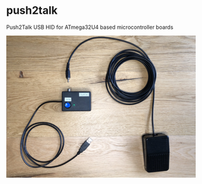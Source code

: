 # push2talk
Push2Talk USB HID for ATmega32U4 based microcontroller boards

![Push2Talk Button Device](https://raw.githubusercontent.com/rzbrk/push2talk/master/p2t_final.jpg)

